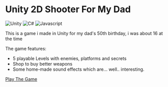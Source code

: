 # Unity 2D Shooter For My Dad
![Unity](https://img.shields.io/badge/Unity-teal)
![C#](https://img.shields.io/badge/C%23-blue)
![Javascript](https://img.shields.io/badge/Javascript-orange)

This is a game i made in Unity for my dad's 50th birthday, i was about 16 at the time

The game features:
- 5 playable Levels with enemies, platforms and secrets
- Shop to buy better weapons
- Some home-made sound effects which are... well.. interesting.

[Play The Game](https://aviv-uziel-data-analyst.github.io/)

